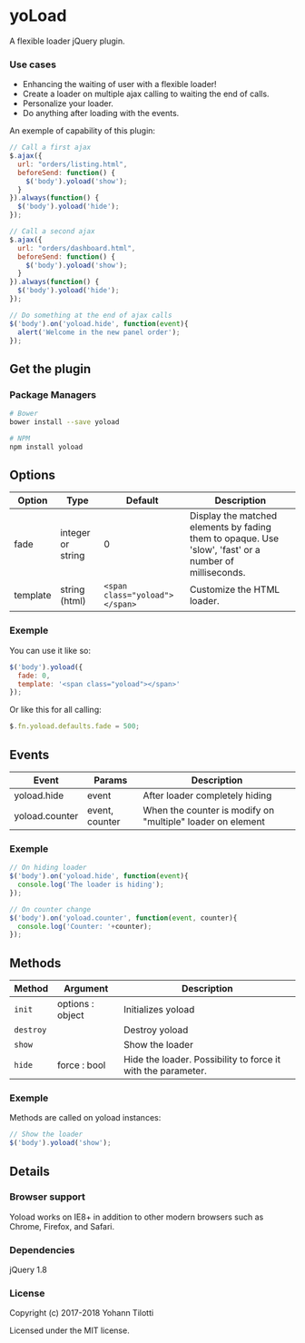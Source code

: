 # yoLoad
A flexible loader jQuery plugin.

### Use cases

* Enhancing the waiting of user with a flexible loader!
* Create a loader on multiple ajax calling to waiting the end of calls.
* Personalize your loader.
* Do anything after loading with the events.

An exemple of capability of this plugin:

```javascript
// Call a first ajax
$.ajax({
  url: "orders/listing.html",
  beforeSend: function() {
    $('body').yoload('show');
  }
}).always(function() {
  $('body').yoload('hide');
});
```
```javascript
// Call a second ajax
$.ajax({
  url: "orders/dashboard.html",
  beforeSend: function() {
    $('body').yoload('show');
  }
}).always(function() {
  $('body').yoload('hide');
});
```
```javascript
// Do something at the end of ajax calls
$('body').on('yoload.hide', function(event){
  alert('Welcome in the new panel order');
});
```


## Get the plugin

### Package Managers

```sh
# Bower
bower install --save yoload

# NPM
npm install yoload
```

## Options

Option | Type | Default | Description
------ | ---- | ------- | -----------
fade | integer or string | 0 | Display the matched elements by fading them to opaque. Use 'slow', 'fast' or a number of milliseconds.
template | string (html) | `<span class="yoload"></span>` | Customize the HTML loader.

### Exemple

You can use it like so:

```javascript
$('body').yoload({
  fade: 0,
  template: '<span class="yoload"></span>'
});
```

Or like this for all calling:

```javascript
$.fn.yoload.defaults.fade = 500;
```

## Events

Event | Params | Description
------ | -------- | -----------
yoload.hide | event | After loader completely hiding
yoload.counter | event, counter | When the counter is modify on "multiple" loader on element

### Exemple

```javascript
// On hiding loader
$('body').on('yoload.hide', function(event){
  console.log('The loader is hiding');
});
```
```javascript
// On counter change
$('body').on('yoload.counter', function(event, counter){
  console.log('Counter: '+counter);
});
```

## Methods

Method | Argument | Description
------ | -------- | -----------
`init` | options : object | Initializes yoload
`destroy` | | Destroy yoload
`show` | | Show the loader
`hide` | force : bool | Hide the loader. Possibility to force it with the parameter.

### Exemple

Methods are called on yoload instances:

```javascript
// Show the loader
$('body').yoload('show');
``` 

## Details

### Browser support

Yoload works on IE8+ in addition to other modern browsers such as Chrome, Firefox, and Safari.


### Dependencies

jQuery 1.8


### License

Copyright (c) 2017-2018 Yohann Tilotti

Licensed under the MIT license.